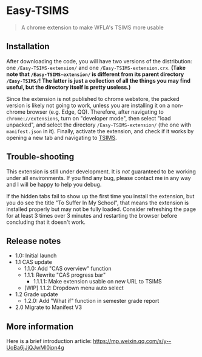 # Easy-TSIMS
> A chrome extension to make WFLA's TSIMS more usable

## Installation
After downloading the code, you will have two versions of the distribution: one `/Easy-TSIMS-extension/` and one `/Easy-TSIMS-extension.crx`. **(Take note that `/Easy-TSIMS-extension/` is different from its parent directory `/Easy-TSIMS/`! The latter is just a collection of all the things you may find useful, but the directory itself is pretty useless.)**

Since the extension is not published to chrome webstore, the packed version is likely not going to work, unless you are installing it on a non-chrome browser (e.g. Edge, QQ). Therefore, after navigating to `chrome://extensions`, turn on "developer mode", then select "load unpacked", and select the directory `/Easy-TSIMS-extension/` (the one with `manifest.json` in it). Finally, activate the extension, and check if it works by opening a new tab and navigating to [TSIMS](http://101.230.1.163).

## Trouble-shooting
This extension is still under development. It is *not* guaranteed to be working under all environments. If you find any bug, please contact me in any way and I will be happy to help you debug.

If the hidden tabs fail to show up the first time you install the extension, but you do see the title "To Suffer In My School", that means the extension is installed properly but may not be fully loaded. Consider refreshing the page for at least 3 times over 3 minutes and restarting the browser before concluding that it doesn't work.

## Release notes
- 1.0: Initial launch
- 1.1 CAS update
  - 1.1.0: Add "CAS overview" function
  - 1.1.1: Rewrite "CAS progress bar"
    - 1.1.1.1: Make extension usable on new URL to TSIMS
  - [WIP] 1.1.2: Dropdown menu auto select
- 1.2 Grade update
  - 1.2.0: Add "What if" function in semester grade report
- 2.0 Migrate to Manifest V3

## More information
Here is a brief introduction article: https://mp.weixin.qq.com/s/y--UoBa6jJjQJwMl0jpn4g
